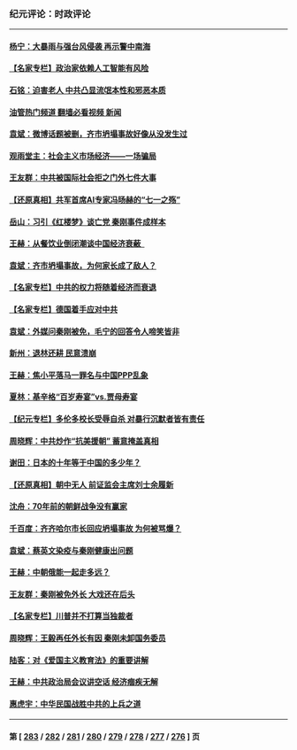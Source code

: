 ### 纪元评论：时政评论
---
#### [杨宁：大暴雨与强台风侵袭 再示警中南海](../../pages/nsc1025/n14044673.md?07310330) 
#### [【名家专栏】政治家依赖人工智能有风险](../../pages/nsc1025/n14042312.md?07310330) 
#### [石铭：迫害老人 中共凸显流氓本性和邪恶本质](../../pages/nsc1025/n14044565.md?07310330) 
#### [油管热门频道 翻墙必看视频 新闻](ok?07310330)
#### [袁斌：微博话题被删，齐市坍塌事故好像从没发生过](../../pages/nsc1025/n14044561.md?07310330) 
#### [观雨堂主：社会主义市场经济——一场骗局](../../pages/nsc1025/n14044500.md?07310330) 
#### [王友群：中共被国际社会拒之门外七件大事](../../pages/nsc1025/n14044290.md?07310330) 
#### [【还原真相】共军首席AI专家冯旸赫的“七一之殇”](../../pages/nsc1025/n14044215.md?07310330) 
#### [岳山：习引《红楼梦》谈亡党 秦刚事件成样本](../../pages/nsc1025/n14043809.md?07310330) 
#### [王赫：从餐饮业倒闭潮谈中国经济衰蔽  ](../../pages/nsc1025/n14044118.md?07310330) 
#### [袁斌：齐市坍塌事故，为何家长成了敌人？](../../pages/nsc1025/n14044135.md?07310330) 
#### [【名家专栏】中共的权力将随着经济而衰退](../../pages/nsc1025/n14042988.md?07310330) 
#### [【名家专栏】德国着手应对中共](../../pages/nsc1025/n14042961.md?07310330) 
#### [袁斌：外媒问秦刚被免，毛宁的回答令人啼笑皆非](../../pages/nsc1025/n14043534.md?07310330) 
#### [新州：退林还耕 民意溃崩](../../pages/nsc1025/n14043524.md?07310330) 
#### [王赫：焦小平落马一罪名与中国PPP乱象](../../pages/nsc1025/n14043393.md?07310330) 
#### [夏林：基辛格“百岁寿宴”vs.贾母寿宴](../../pages/nsc1025/n14043054.md?07310330) 
#### [【纪元专栏】多伦多校长受辱自杀 对暴行沉默者皆有责任](../../pages/nsc1025/n14043229.md?07310330) 
#### [周晓辉：中共炒作“抗美援朝” 蓄意掩盖真相](../../pages/nsc1025/n14043052.md?07310330) 
#### [谢田：日本的十年等于中国的多少年？](../../pages/nsc1025/n14043106.md?07310330) 
#### [【还原真相】朝中无人 前证监会主席刘士余履新](../../pages/nsc1025/n14043030.md?07310330) 
#### [沈舟：70年前的朝鲜战争没有赢家](../../pages/nsc1025/n14042675.md?07310330) 
#### [千百度：齐齐哈尔市长回应坍塌事故 为何被骂爆？](../../pages/nsc1025/n14042854.md?07310330) 
#### [袁斌：蔡英文染疫与秦刚健康出问题](../../pages/nsc1025/n14042828.md?07310330) 
#### [王赫：中朝俄能一起走多远？](../../pages/nsc1025/n14042533.md?07310330) 
#### [王友群：秦刚被免外长 大戏还在后头](../../pages/nsc1025/n14042505.md?07310330) 
#### [【名家专栏】川普并不打算当独裁者](../../pages/nsc1025/n14042315.md?07310330) 
#### [周晓辉：王毅再任外长有因 秦刚未卸国务委员](../../pages/nsc1025/n14042458.md?07310330) 
#### [陆客：对《爱国主义教育法》的重要讲解](../../pages/nsc1025/n14042078.md?07310330) 
#### [王赫：中共政治局会议讲空话 经济痼疾无解](../../pages/nsc1025/n14041910.md?07310330) 
#### [惠虎宇：中华民国战胜中共的上兵之道](../../pages/nsc1025/n14041723.md?07310330) 

---
#### 第 [ [283](./283.md?07310330) / [282](./282.md?07310330) / [281](./281.md?07310330) / [280](./280.md?07310330) / [279](./279.md?07310330) / [278](./278.md?07310330) / [277](./277.md?07310330) / [276](./276.md?07310330) ] 页
